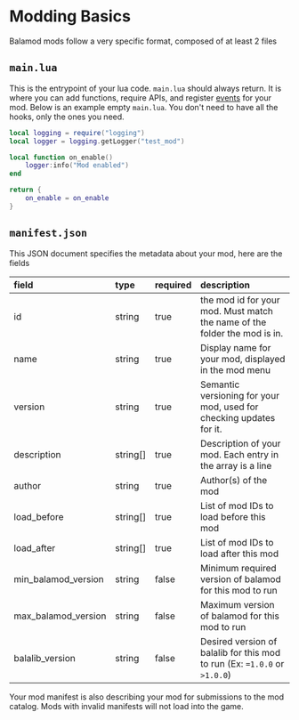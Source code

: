 # Modding Basics

Balamod mods follow a very specific format,
composed of at least 2 files

## `main.lua`

This is the entrypoint of your lua code. `main.lua` should always return. It is where you can add functions, require
APIs, and register [events](./events.md) for your mod. Below is an example empty `main.lua`. You don't need to have all
the hooks, only the ones you need.

```lua
local logging = require("logging")
local logger = logging.getLogger("test_mod")

local function on_enable()
    logger:info("Mod enabled")
end

return {
    on_enable = on_enable
}
```

## `manifest.json`

This JSON document specifies the metadata about your mod, here are the fields

| field               | type     | required | description                                                               |
|:--------------------|:---------|:---------|:--------------------------------------------------------------------------|
| id                  | string   | true     | the mod id for your mod. Must match the name of the folder the mod is in. |
| name                | string   | true     | Display name for your mod, displayed in the mod menu                      |
| version             | string   | true     | Semantic versioning for your mod, used for checking updates for it.       |
| description         | string[] | true     | Description of your mod. Each entry in the array is a line                |
| author              | string   | true     | Author(s) of the mod                                                      |
| load_before         | string[] | true     | List of mod IDs to load before this mod                                   |
| load_after          | string[] | true     | List of mod IDs to load after this mod                                    |
| min_balamod_version | string   | false    | Minimum required version of balamod for this mod to run                   |
| max_balamod_version | string   | false    | Maximum version of balamod for this mod to run                            |
| balalib_version     | string   | false    | Desired version of balalib for this mod to run (Ex: `=1.0.0` or `>1.0.0`) |

Your mod manifest is also describing your mod for submissions to the mod catalog. Mods with invalid manifests will not
load into the game.
